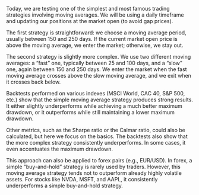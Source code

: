 Today, we are testing one of the simplest and most famous trading strategies involving moving averages. We will be using a daily timeframe and updating our positions at the market open (to avoid gap prices).

The first strategy is straightforward: we choose a moving average period, usually between 150 and 250 days. If the current market open price is above the moving average, we enter the market; otherwise, we stay out.

The second strategy is slightly more complex. We use two different moving averages: a “fast” one, typically between 25 and 100 days, and a “slow” one, again between 150 and 250 days. We enter the market when the fast moving average crosses above the slow moving average, and we exit when it crosses back below.

Backtests performed on various indexes (MSCI World, CAC 40, S&P 500, etc.) show that the simple moving average strategy produces strong results. It either slightly underperforms while achieving a much better maximum drawdown, or it outperforms while still maintaining a lower maximum drawdown.

Other metrics, such as the Sharpe ratio or the Calmar ratio, could also be calculated, but here we focus on the basics. The backtests also show that the more complex strategy consistently underperforms. In some cases, it even accentuates the maximum drawdown.

This approach can also be applied to forex pairs (e.g., EUR/USD). In forex, a simple “buy-and-hold” strategy is rarely used by traders. However, this moving average strategy tends not to outperform already highly volatile assets. For stocks like NVDA, MSFT, and AAPL, it consistently underperforms a simple buy-and-hold strategy.
